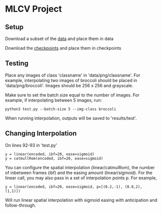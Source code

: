 # MLCV Project


## Setup

Download a subset of the [data](https://drive.google.com/file/d/1kfZsjTI27OfSGDJF89R9o_3WErdboXnM/view?usp=sharing) and place them in data

Download the [checkpoints](https://drive.google.com/drive/folders/11fBNOeUny9wDw0SHeLEGWjiV7yPZFPQP?usp=sharing) and place them in checkpoints

## Testing

Place any images of class 'classname' in 'data/png/classname'. For example, interpolating two images of broccoli should be placed in 'data/png/broccoli'. Images should be 256 x 256 and grayscale.

Make sure to set the batch size equal to the number of images. For example, if interpolating between 5 images, run:

```
python3 test.py --batch-size 5 --img-class broccoli
```

When running interpolation, outputs will be saved to 'results/test'.

## Changing Interpolation

On lines 92-93 in 'test.py'

```                
y = linear(encoded, ibf=20, ease=sigmoid)
y = catmullRom(encoded, ibf=20, ease=sigmoid)
```

You can configure the spatial interpolation (linear/catmulRom), the number of inbetween frames (ibf) and the easing amount (linear/sigmoid). For the linear call, you may also pass in a set of interpolation points p. For example, 

```                
y = linear(encoded, ibf=20, ease=sigmoid, p=[(0.2,-1), (0.8,2), (1,1)])
```

Will run linear spatial interpolation with sigmoid easing with anticipation and follow-through.
